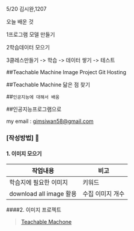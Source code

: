 5/20 김시완,1207

오늘 배운 것 

1프로그램 모델 만들기

2학습데이터 모으기 

3클레스만들기 -> 학습 -> 데이터 쌓기 -> 테스트 

##Teachable Machine Image Project Git Hosting

##Teachable Machine 닮은 점 찾기

##``인공지능에 대해서 배움``

##인공지능프로그램으로 

my email : <gimsiwan58@gmail.com>


### [작성방법] 🖤
#### 1. 이미지 모으기
|작업내용|비고|
|--|--|
|학습지에 필요한 이미지|키워드|
|download all image 활용  | 수집 이미지 개수

####2. 이미지 프로젝트
> [Teachable Machone](https://www.naver.com/)
